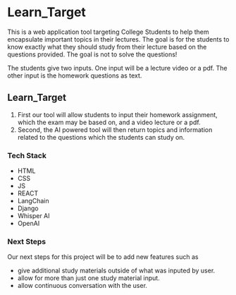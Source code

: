 # Learn_Target
This is a web application tool targeting College Students to help them encapsulate important topics in their lectures. The goal is for the students to know exactly what they should study from their lecture based on the questions provided. The goal is not to solve the questions! 

The students give two inputs. One input will be a lecture video or a pdf. The other input is the homework questions as text.
## Learn_Target
1. First our tool will allow students to input their homework assignment, which the exam may be based on, and a video lecture or a pdf.
2. Second, the AI powered tool will then return topics and information related to the questions which the students can study on.

### Tech Stack
- HTML
- CSS
- JS
- REACT
- LangChain
- Django
- Whisper AI
- OpenAI

### Next Steps
Our next steps for this project will be to add new features such as 
- give additional study materials outside of what was inputed by user.
- allow for more than just one study material input.
- allow continuous conversation with the user.
